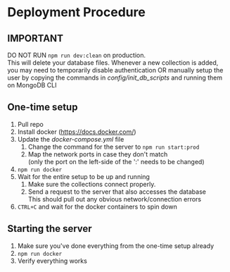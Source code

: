 # Deployment Procedure

## IMPORTANT
DO NOT RUN `npm run dev:clean` on production.  
This will delete your database files.
Whenever a new collection is added, you may need to temporarily disable authentication
OR manually setup the user by copying the commands in _config/init_db_scripts_ and running them on MongoDB CLI

## One-time setup
1) Pull repo
2) Install docker (https://docs.docker.com/)
4) Update the _docker-compose.yml_ file
    1) Change the command for the server to `npm run start:prod`
    2) Map the network ports in case they don't match   
       (only the port on the left-side of the ':' needs to be changed)
5) `npm run docker`
6) Wait for the entire setup to be up and running
    1) Make sure the collections connect properly.  
    2) Send a request to the server that also accesses the database  
       This should pull out any obvious network/connection errors
7) `CTRL+C` and wait for the docker containers to spin down

## Starting the server
1) Make sure you've done everything from the one-time setup already
2) `npm run docker`
3) Verify everything works